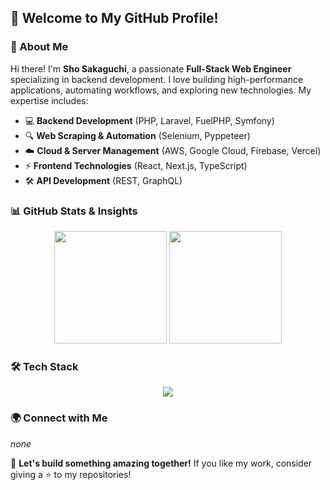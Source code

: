 ## 👋 Welcome to My GitHub Profile!

### 🚀 About Me
Hi there! I'm **Sho Sakaguchi**, a passionate **Full-Stack Web Engineer** specializing in backend development. I love building high-performance applications, automating workflows, and exploring new technologies. My expertise includes:

- 💻 **Backend Development** (PHP, Laravel, FuelPHP, Symfony)
- 🔍 **Web Scraping & Automation** (Selenium, Pyppeteer)
- ☁️ **Cloud & Server Management** (AWS, Google Cloud, Firebase, Vercel)
- ⚡ **Frontend Technologies** (React, Next.js, TypeScript)
- 🛠 **API Development** (REST, GraphQL)

### 📊 GitHub Stats & Insights
<div align="center">
  <img height="180px" src="https://github-readme-stats-clone-hla9.vercel.app/api?username=shossss&show_icons=true&theme=radical&token=PAT_1" />
  <img height="180px" src="https://github-readme-stats-clone-hla9.vercel.app/api/top-langs/?username=shossss&layout=compact&theme=radical&token=PAT_1" />
</div>

### 🛠 Tech Stack
<div align="center">
  <img src="https://skillicons.dev/icons?i=py,php,laravel,symfony,html,css,js,ts,jquery,react,nextjs,aws,gcp,firebase,vercel,docker,git,jenkins,linux,mysql,postgres,redis" />
</div>

### 🌍 Connect with Me
_none_

🚀 **Let's build something amazing together!** If you like my work, consider giving a ⭐️ to my repositories!
